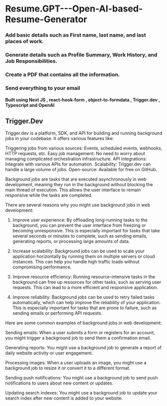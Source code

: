 # Resume.GPT---Open-AI-based-Resume-Generator

### Add basic details such as First name, last name, and last places of work.
### Generate details such as Profile Summary, Work History, and Job Responsibilities.
### Create a PDF that contains all the information.
### Send everything to your email

#### Built using Next JS , react-hook-form , object-to-formdata , Trigger.dev , Typescript and OpenAI
## Trigger.Dev 

Trigger.dev is a platform, SDK, and API for building and running background jobs in your codebase. It offers various features like:

Triggering jobs from various sources: Events, scheduled events, webhooks, HTTP requests, etc.
Easy job management: No need to worry about managing complicated orchestration infrastructure.
API integrations: Integrate with various APIs for automation.
Scalability: Trigger.dev can handle a large volume of jobs.
Open-source: Available for free on GitHub.

Background jobs are tasks that are executed asynchronously in web development, meaning they run in the background without blocking the main thread of execution. This allows the user interface to remain responsive while the tasks are completed.

There are several reasons why you might use background jobs in web development:

1. Improve user experience: By offloading long-running tasks to the background, you can prevent the user interface from freezing or becoming unresponsive. This is especially important for tasks that take several seconds or minutes to complete, such as sending emails, generating reports, or processing large amounts of data.

2. Increase scalability: Background jobs can be used to scale your application horizontally by running them on multiple servers or cloud instances. This can help you handle high traffic loads without compromising performance.

3. Improve resource efficiency: Running resource-intensive tasks in the background can free up resources for other tasks, such as serving user requests. This can lead to a more efficient and responsive application.

4. Improve reliability: Background jobs can be used to retry failed tasks automatically, which can help improve the reliability of your application. This is especially important for tasks that are prone to failure, such as sending emails or performing API requests.

Here are some common examples of background jobs in web development:
<p>
Sending emails: When a user submits a form or registers for an account, you might trigger a background job to send them a confirmation email.

Generating reports: You might use a background job to generate a report of daily website activity or user engagement.

Processing images: When a user uploads an image, you might use a background job to resize it or convert it to a different format.

Sending push notifications: You might use a background job to send push notifications to users about new content or updates.

Updating search indexes: You might use a background job to update your search index after new content is added to your website.
</p>
